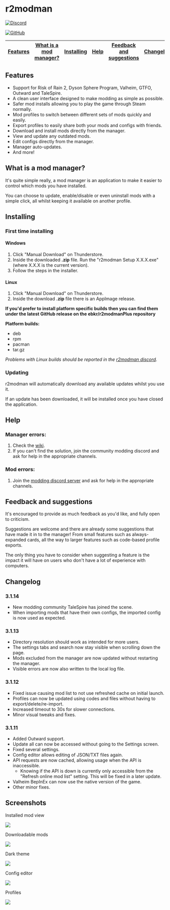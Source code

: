 # r2modman

[![Discord](https://img.shields.io/discord/727304496522461185?label=r2modman%20Discord&style=for-the-badge)](https://discord.gg/jE2zWHY)

[![GitHub](https://img.shields.io/github/license/ebkr/r2modmanPlus?color=orange&style=for-the-badge)](https://github.com/ebkr/r2modmanPlus)

| [Features](#features) | [What is a mod manager?](#what-is-a-mod-manager) | [Installing](#installing) | [Help](#help) | [Feedback and suggestions](#feedback-and-suggestions) | [Changelog](#changelog) | [Screenshots](#screenshots) |
|---|---|---|---|---|---|---|

## Features
- Support for Risk of Rain 2, Dyson Sphere Program, Valheim, GTFO, Outward and TaleSpire.
- A clean user interface designed to make modding as simple as possible.
- Safer mod installs allowing you to play the game through Steam normally.
- Mod profiles to switch between different sets of mods quickly and easily.
- Export profiles to easily share both your mods and configs with friends.
- Download and install mods directly from the manager.
- View and update any outdated mods.
- Edit configs directly from the manager.
- Manager auto-updates.
- And more!

## What is a mod manager?
It's quite simple really, a mod manager is an application to make it easier to control which mods you have installed.

You can choose to update, enable/disable or even uninstall mods with a simple click, all whilst keeping it available on another profile.

## Installing

### First time installing
#### Windows
1. Click "Manual Download" on Thunderstore.
2. Inside the downloaded **.zip** file. Run the "r2modman Setup X.X.X.exe" (where X.X.X is the current version).
3. Follow the steps in the installer.

#### Linux
1. Click "Manual Download" on Thunderstore.
2. Inside the download **.zip** file there is an AppImage release.

**If you'd prefer to install platform specific builds then you can find them under the latest GitHub release on the ebkr/r2modmanPlus repository**

**Platform builds:**
 - deb
 - rpm
 - pacman
 - tar.gz

 _Problems with Linux builds should be reported in the [r2modman discord](https://discord.gg/jE2zWHY)._

### Updating
r2modman will automatically download any available updates whilst you use it.

If an update has been downloaded, it will be installed once you have closed the application.

## Help
### Manager errors:
1. Check the [wiki](https://github.com/ebkr/r2modmanPlus/wiki).
2. If you can't find the solution, join the community modding discord and ask for help in the appropriate channels.

### Mod errors:
1. Join the [modding discord server](https://discord.gg/5MbXZvd) and ask for help in the appropriate channels.

## Feedback and suggestions
It's encouraged to provide as much feedback as you'd like, and fully open to criticism.

Suggestions are welcome and there are already some suggestions that have made it in to the manager!
From small features such as always-expanded cards, all the way to larger features such as code-based profile exports.

The only thing you have to consider when suggesting a feature is the impact it will have on users who don't have a lot of experience with computers.

## Changelog
### 3.1.14
- New modding community TaleSpire has joined the scene.
- When importing mods that have their own configs, the imported config is now used as expected.

### 3.1.13
- Directory resolution should work as intended for more users.
- The settings tabs and search now stay visible when scrolling down the page.
- Mods excluded from the manager are now updated without restarting the manager.
- Visible errors are now also written to the local log file.

### 3.1.12
- Fixed issue causing mod list to not use refreshed cache on initial launch.
- Profiles can now be updated using codes and files without having to export/delete/re-import.
- Increased timeout to 30s for slower connections.
- Minor visual tweaks and fixes.

### 3.1.11
- Added Outward support.
- Update all can now be accessed without going to the Settings screen.
- Fixed several settings.
- Config editor allows editing of JSON/TXT files again.
- API requests are now cached, allowing usage when the API is inaccessible.
  - Knowing if the API is down is currently only accessible from the "Refresh online mod list" setting. This will be fixed in a later update.
- Valheim BepInEx can now use the native version of the game.
- Other minor fixes.

## Screenshots

Installed mod view

![](https://i.imgur.com/XNVQBuQ.png)

Downloadable mods

![](https://i.imgur.com/Do6Awz0.png)

Dark theme

![](https://i.imgur.com/szsyGWB.png)

Config editor

![](https://i.imgur.com/U9av2H7.png)

Profiles

![](https://i.imgur.com/HtWQIWZ.png)

